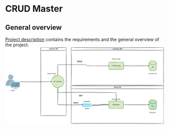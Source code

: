 # CRUD Master

## General overview

[Project description](./resources/project-overview.md) contains the requirements and the general overview of the project.
![CRUD Master architecture diagram](./resources/crud-master-diagram.png)
